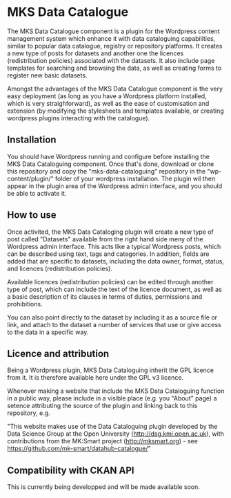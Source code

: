 # MKS Data Catalogue

The MKS Data Catalogue component is a plugin for the Wordpress content management system which enhance it with data cataloguing capabilities, similar to popular data catalogue, registry or repository platforms. It creates a new type of posts for datasets and another one the licences (redistribution policies) associated with the datasets. It also include page templates for searching and browsing the data, as well as creating forms to register new basic datasets. 

Amongst the advantages of the MKS Data Catalogue component is the very easy deployment (as long as you have a Wordpress platform installed, which is very straighforward), as well as the ease of customisation and extension (by modifying the stylesheets and templates available, or creating wordpress plugins interacting with the catalogue).

## Installation 

You should have Wordpress running and configure before installing the MKS Data Cataloguing component. Once that's done, download or clone this repository and copy the "mks-data-cataloguing" repository in the "wp-content/plugin/" folder of your wordpress installation. The plugin wil then appear in the plugin area of the Wordpress admin interface, and you should be able to activate it.

## How to use

Once activited, the MKS Data Cataloging plugin will create a new type of post called "Datasets" available from the right hand side meny of the Wordpress admin interface. This acts like a typical Wordpress posts, which can be described using text, tags and categories. In addition, fields are added that are specific to datasets, including the data owner, format, status, and licences (redistribution policies).

Available licences (redistribution policies) can be edited through another type of post, which can include the text of the licence document, as well as a basic description of its clauses in terms of duties, permissions and prohibitions. 

You can also point directly to the dataset by including it as a source file or link, and attach to the dataset a number of services that use or give access to the data in a specific way.

## Licence and attribution

Being a Wordpress plugin, MKS Data Cataloguing inherit the GPL licence from it. It is therefore available here under the GPL v3 licence. 

Whenever making a website that include the MKS Data Cataloguing function in a public way, please include in a visible place (e.g. you "About" page) a setence attributing the source of the plugin and linking back to this repository, e.g.

"This website makes use of the Data Cataloguing plugin developed by the Data Science Group at the Open University (http://dsg.kmi.open.ac.uk), with contributions from the MK:Smart project (http://mksmart.org) - see https://github.com/mk-smart/datahub-catalogue/"

## Compatibility with CKAN API

This is currently being developped and will be made available soon.
